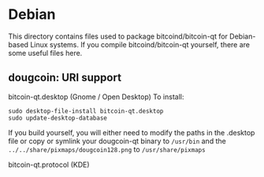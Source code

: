 Debian
======
This directory contains files used to package bitcoind/bitcoin-qt for Debian-based Linux systems. If you compile bitcoind/bitcoin-qt yourself, there are some useful files here.

## dougcoin: URI support ##


bitcoin-qt.desktop  (Gnome / Open Desktop)
To install:

	sudo desktop-file-install bitcoin-qt.desktop
	sudo update-desktop-database

If you build yourself, you will either need to modify the paths in the .desktop file or copy or symlink your dougcoin-qt binary to `/usr/bin` and the `../../share/pixmaps/dougcoin128.png` to `/usr/share/pixmaps`

bitcoin-qt.protocol (KDE)
